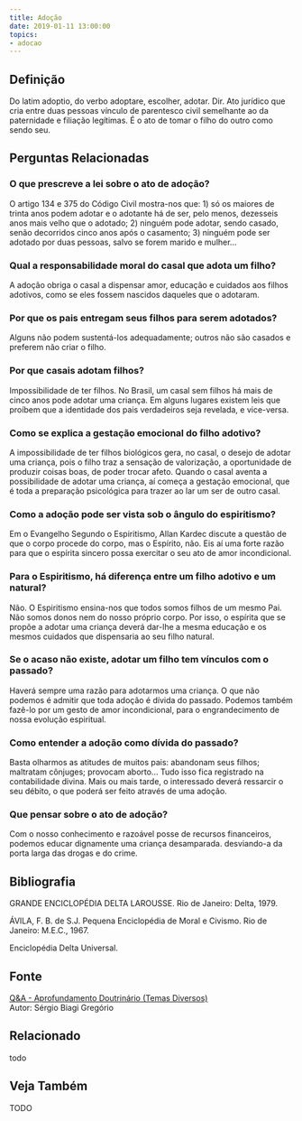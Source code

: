 ```yaml
---
title: Adoção
date: 2019-01-11 13:00:00
topics: 
- adocao
---
```


## Definição
Do latim adoptio, do verbo adoptare, escolher, adotar. Dir. Ato
jurídico que cria entre duas pessoas vínculo de parentesco civil
semelhante ao da paternidade e filiação legítimas. É o ato de tomar o
filho do outro como sendo seu.


## Perguntas Relacionadas

### O que prescreve a lei sobre o ato de adoção?
O artigo 134 e 375 do Código Civil mostra-nos que: 1) só os maiores de
trinta anos podem adotar e o adotante há de ser, pelo menos, dezesseis
anos mais velho que o adotado; 2) ninguém pode adotar, sendo casado,
senão decorridos cinco anos após o casamento; 3) ninguém pode ser
adotado por duas pessoas, salvo se forem marido e mulher...

### Qual a responsabilidade moral do casal que adota um filho?
A adoção obriga o casal a dispensar amor, educação e cuidados aos filhos
adotivos, como se eles fossem nascidos daqueles que o adotaram.

### Por que os pais entregam seus filhos para serem adotados?
Alguns não podem sustentá-los adequadamente; outros não são casados e
preferem não criar o filho.

### Por que casais adotam filhos?
Impossibilidade de ter filhos. No Brasil, um casal sem filhos há mais de
cinco anos pode adotar uma criança. Em alguns lugares existem leis que
proíbem que a identidade dos pais verdadeiros seja revelada, e
vice-versa.

### Como se explica a gestação emocional do filho adotivo?
A impossibilidade de ter filhos biológicos gera, no casal, o desejo de
adotar uma criança, pois o filho traz a sensação de valorização, a
oportunidade de produzir coisas boas, de poder trocar afeto. Quando o
casal aventa a possibilidade de adotar uma criança, aí começa a gestação
emocional, que é toda a preparação psicológica para trazer ao lar um ser
de outro casal.

### Como a adoção pode ser vista sob o ângulo do espiritismo?
Em o Evangelho Segundo o Espiritismo, Allan Kardec discute a questão
de que o corpo procede do corpo, mas o Espírito, não. Eis aí uma forte
razão para que o espírita sincero possa exercitar o seu ato de amor
incondicional.

### Para o Espiritismo, há diferença entre um filho adotivo e um natural?
Não. O Espiritismo ensina-nos que todos somos filhos de um mesmo Pai.
Não somos donos nem do nosso próprio corpo. Por isso, o espírita que se
propõe a adotar uma criança deverá dar-lhe a mesma educação e os mesmos
cuidados que dispensaria ao seu filho natural.

### Se o acaso não existe, adotar um filho tem vínculos com o passado?
Haverá sempre uma razão para adotarmos uma criança. O que não podemos é
admitir que toda adoção é dívida do passado. Podemos também fazê-lo por
um gesto de amor incondicional, para o engrandecimento de nossa evolução
espiritual.

### Como entender a adoção como dívida do passado?
Basta olharmos as atitudes de muitos pais: abandonam seus filhos;
maltratam cônjuges; provocam aborto... Tudo isso fica registrado na
contabilidade divina. Mais ou mais tarde, o interessado deverá ressarcir
o seu débito, o que poderá ser feito através de uma adoção.

### Que pensar sobre o ato de adoção?
Com o nosso conhecimento e razoável posse de recursos financeiros,
podemos educar dignamente uma criança desamparada. desviando-a da porta
larga das drogas e do crime.


## Bibliografia

GRANDE ENCICLOPÉDIA DELTA LAROUSSE. Rio de Janeiro: Delta, 1979.

ÁVILA, F. B. de S.J. Pequena Enciclopédia de Moral e Civismo. Rio de
Janeiro: M.E.C., 1967.

Enciclopédia Delta Universal.

## Fonte
[Q&A - Aprofundamento Doutrinário (Temas Diversos)](https://sites.google.com/view/aprofundamentodoutrinario/adoção-e-espiritismo)  
Autor: Sérgio Biagi Gregório


## Relacionado
todo

## Veja Também
TODO

